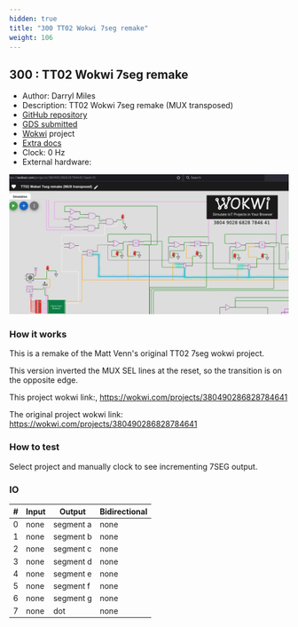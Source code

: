 ```yaml
---
hidden: true
title: "300 TT02 Wokwi 7seg remake"
weight: 106
---
```


## 300 : TT02 Wokwi 7seg remake

* Author: Darryl Miles
* Description: TT02 Wokwi 7seg remake (MUX transposed)
* [GitHub repository](https://github.com/dlmiles/tt05-7seg-mux-transpose)
* [GDS submitted](https://github.com/dlmiles/tt05-7seg-mux-transpose/actions/runs/6756835184)
* [Wokwi](https://wokwi.com/projects/380490286828784641) project
* [Extra docs](https://dlmiles.github.io/tt05-7seg-mux-transpose/)
* Clock: 0 Hz
* External hardware: 

![picture](images/picture.png)

### How it works

This is a remake of the Matt Venn's original TT02 7seg wokwi project.

This version inverted the MUX SEL lines at the reset, so the transition is on the opposite edge.

This project wokwi link:, https://wokwi.com/projects/380490286828784641

The original project wokwi link: https://wokwi.com/projects/380490286828784641


### How to test

Select project and manually clock to see incrementing 7SEG output.


### IO

| # | Input        | Output       | Bidirectional      |
|---|--------------|--------------| -------------------|
| 0 | none  | segment a | none |
| 1 | none  | segment b | none |
| 2 | none  | segment c | none |
| 3 | none  | segment d | none |
| 4 | none  | segment e | none |
| 5 | none  | segment f | none |
| 6 | none  | segment g | none |
| 7 | none  | dot | none |
